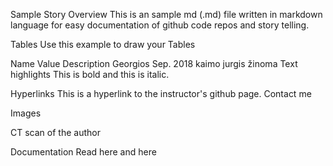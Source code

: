 Sample Story
Overview
This is an sample md (.md) file written in markdown language for easy documentation of github code repos and story telling.

Tables
Use this example to draw your Tables

Name	Value	Description
Georgios	Sep. 2018	kaimo jurgis žinoma
Text highlights
This is bold and this is italic.

Hyperlinks
This is a hyperlink to the instructor's github page. Contact me

Images


CT scan of the author

Documentation
Read here
and here

